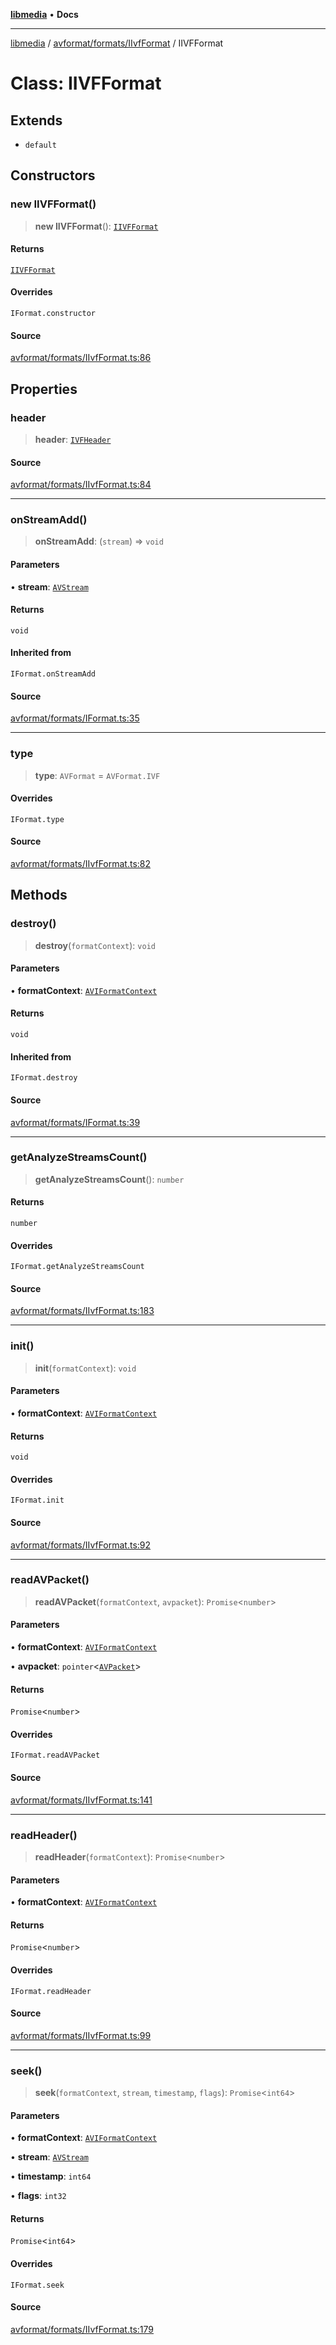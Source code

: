 [**libmedia**](../../../../README.md) • **Docs**

***

[libmedia](../../../../README.md) / [avformat/formats/IIvfFormat](../README.md) / IIVFFormat

# Class: IIVFFormat

## Extends

- `default`

## Constructors

### new IIVFFormat()

> **new IIVFFormat**(): [`IIVFFormat`](IIVFFormat.md)

#### Returns

[`IIVFFormat`](IIVFFormat.md)

#### Overrides

`IFormat.constructor`

#### Source

[avformat/formats/IIvfFormat.ts:86](https://github.com/zhaohappy/libmedia/blob/acbbf6bd75e6ee4c968b9f441fe28c40f42f350d/src/avformat/formats/IIvfFormat.ts#L86)

## Properties

### header

> **header**: [`IVFHeader`](IVFHeader.md)

#### Source

[avformat/formats/IIvfFormat.ts:84](https://github.com/zhaohappy/libmedia/blob/acbbf6bd75e6ee4c968b9f441fe28c40f42f350d/src/avformat/formats/IIvfFormat.ts#L84)

***

### onStreamAdd()

> **onStreamAdd**: (`stream`) => `void`

#### Parameters

• **stream**: [`AVStream`](../../../AVStream/classes/AVStream.md)

#### Returns

`void`

#### Inherited from

`IFormat.onStreamAdd`

#### Source

[avformat/formats/IFormat.ts:35](https://github.com/zhaohappy/libmedia/blob/acbbf6bd75e6ee4c968b9f441fe28c40f42f350d/src/avformat/formats/IFormat.ts#L35)

***

### type

> **type**: `AVFormat` = `AVFormat.IVF`

#### Overrides

`IFormat.type`

#### Source

[avformat/formats/IIvfFormat.ts:82](https://github.com/zhaohappy/libmedia/blob/acbbf6bd75e6ee4c968b9f441fe28c40f42f350d/src/avformat/formats/IIvfFormat.ts#L82)

## Methods

### destroy()

> **destroy**(`formatContext`): `void`

#### Parameters

• **formatContext**: [`AVIFormatContext`](../../../AVFormatContext/interfaces/AVIFormatContext.md)

#### Returns

`void`

#### Inherited from

`IFormat.destroy`

#### Source

[avformat/formats/IFormat.ts:39](https://github.com/zhaohappy/libmedia/blob/acbbf6bd75e6ee4c968b9f441fe28c40f42f350d/src/avformat/formats/IFormat.ts#L39)

***

### getAnalyzeStreamsCount()

> **getAnalyzeStreamsCount**(): `number`

#### Returns

`number`

#### Overrides

`IFormat.getAnalyzeStreamsCount`

#### Source

[avformat/formats/IIvfFormat.ts:183](https://github.com/zhaohappy/libmedia/blob/acbbf6bd75e6ee4c968b9f441fe28c40f42f350d/src/avformat/formats/IIvfFormat.ts#L183)

***

### init()

> **init**(`formatContext`): `void`

#### Parameters

• **formatContext**: [`AVIFormatContext`](../../../AVFormatContext/interfaces/AVIFormatContext.md)

#### Returns

`void`

#### Overrides

`IFormat.init`

#### Source

[avformat/formats/IIvfFormat.ts:92](https://github.com/zhaohappy/libmedia/blob/acbbf6bd75e6ee4c968b9f441fe28c40f42f350d/src/avformat/formats/IIvfFormat.ts#L92)

***

### readAVPacket()

> **readAVPacket**(`formatContext`, `avpacket`): `Promise`\<`number`\>

#### Parameters

• **formatContext**: [`AVIFormatContext`](../../../AVFormatContext/interfaces/AVIFormatContext.md)

• **avpacket**: `pointer`\<[`AVPacket`](../../../../avutil/struct/avpacket/classes/AVPacket.md)\>

#### Returns

`Promise`\<`number`\>

#### Overrides

`IFormat.readAVPacket`

#### Source

[avformat/formats/IIvfFormat.ts:141](https://github.com/zhaohappy/libmedia/blob/acbbf6bd75e6ee4c968b9f441fe28c40f42f350d/src/avformat/formats/IIvfFormat.ts#L141)

***

### readHeader()

> **readHeader**(`formatContext`): `Promise`\<`number`\>

#### Parameters

• **formatContext**: [`AVIFormatContext`](../../../AVFormatContext/interfaces/AVIFormatContext.md)

#### Returns

`Promise`\<`number`\>

#### Overrides

`IFormat.readHeader`

#### Source

[avformat/formats/IIvfFormat.ts:99](https://github.com/zhaohappy/libmedia/blob/acbbf6bd75e6ee4c968b9f441fe28c40f42f350d/src/avformat/formats/IIvfFormat.ts#L99)

***

### seek()

> **seek**(`formatContext`, `stream`, `timestamp`, `flags`): `Promise`\<`int64`\>

#### Parameters

• **formatContext**: [`AVIFormatContext`](../../../AVFormatContext/interfaces/AVIFormatContext.md)

• **stream**: [`AVStream`](../../../AVStream/classes/AVStream.md)

• **timestamp**: `int64`

• **flags**: `int32`

#### Returns

`Promise`\<`int64`\>

#### Overrides

`IFormat.seek`

#### Source

[avformat/formats/IIvfFormat.ts:179](https://github.com/zhaohappy/libmedia/blob/acbbf6bd75e6ee4c968b9f441fe28c40f42f350d/src/avformat/formats/IIvfFormat.ts#L179)
